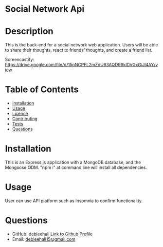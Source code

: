 # Social Network Api

# Description
This is the back-end for a social network web application. Users will be able to share their thoughts, react to friends' thoughts, and create a friend list. 

Screencastify: https://drive.google.com/file/d/15pNCPFL2mZdU93AQD99kIDVGxGiJl4AY/view

# Table of Contents 
* [Installation](#installation)
* [Usage](#usage)
* [License](#license)
* [Contributing](#contributing)
* [Tests](#tests)
* [Questions](#questions)
    
# Installation
This is an Express.js application with a MongoDB database, and the Mongoose ODM. "npm i" at command line will install all dependencies.
# Usage
User can use API platform such as Insomnia to confirm functionality.


# Questions
* GitHub: debleehall 
[Link to Github Profile](https://github.com/debleehall)
* Email: debleehall15@gmail.com